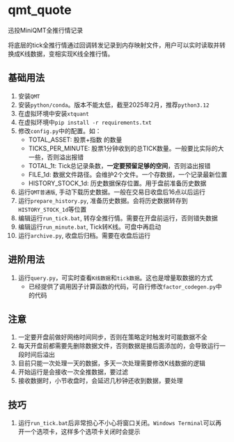 # qmt_quote

迅投MiniQMT全推行情记录

将底层的tick全推行情通过回调转发记录到内存映射文件，用户可以实时读取并转换成K线数据，变相实现K线全推行情。

## 基础用法

1. 安装`QMT`
2. 安装`python/conda`。版本不能太低，截至2025年2月，推荐`python3.12`
3. 在虚拟环境中安装`xtquant`
4. 在虚拟环境中`pip install -r requirements.txt`
5. 修改`config.py`中的配置。如：
    - TOTAL_ASSET: 股票+指数 的数量
    - TICKS_PER_MINUTE: 股票1分钟收到的总TICK数量。一般要比实际的大一些，否则溢出报错
    - TOTAL_1t: Tick总记录条数，**一定要预留足够的空间**，否则溢出报错
    - FILE_1d: 数据文件路径。会维护2个文件。一个存数据，一个记录最新位置
    - HISTORY_STOCK_1d: 历史数据保存位置。用于盘前准备历史数据
6. 运行`QMT普通版`, 手动下载历史数据。一般在交易日收盘后16点以后运行
7. 运行`prepare_history.py`, 准备历史数据。会将历史数据转存到`HISTORY_STOCK_1d`等位置
8. 编辑运行`run_tick.bat`, 转存全推行情。需要在开盘前运行，否则错失数据
9. 编辑运行`run_minute.bat`, Tick转K线。可盘中再启动
10. 运行`archive.py`, 收盘后归档。需要在收盘后运行

## 进阶用法

1. 运行`query.py`，可实时查看`K线数据`和`tick数据`。这也是增量取数据的方式
    - 已经提供了调用因子计算函数的代码，可自行修改`factor_codegen.py`中的代码

## 注意

1. 一定要开盘前做好网络时间同步，否则在策略定时触发时可能数据不全
2. 每天开盘前都需要先删除数据文件，否则数据是接后面添加的，会导致运行一段时间后溢出
3. 目前只能一次处理一天的数据，多天一次处理需要修改K线数据的逻辑
4. 开始运行是会接收一次全推数据，要过滤
5. 接收数据时，小节收盘时，会延迟几秒钟还收到数据，要处理

## 技巧

1. 运行`run_tick.bat`后非常担心不小心将窗口关闭。`Windows Terminal`可以再开一个选项卡，这样多个选项卡关闭时会提示